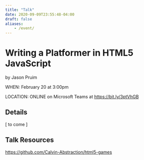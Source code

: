 ```yaml
---
title: "Talk"
date: 2020-09-09T23:55:48-04:00
draft: false
aliases:
    - /event/
---
```


# Writing a Platformer in HTML5 JavaScript
by Jason Pruim

WHEN: February 20 at 3:00pm

LOCATION: ONLINE on Microsoft Teams at https://bit.ly/3ptVhGB

## Details
[ to come ]

## Talk Resources
https://github.com/Calvin-Abstraction/html5-games
